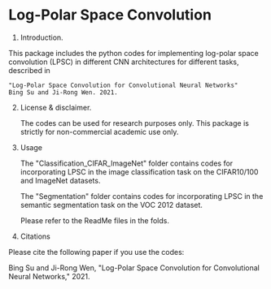 # Log-Polar Space Convolution

1. Introduction.

This package includes the python codes for implementing log-polar space convolution (LPSC) in different CNN architectures for different tasks, described in

	"Log-Polar Space Convolution for Convolutional Neural Networks"
	Bing Su and Ji-Rong Wen. 2021.


2. License & disclaimer.

    The codes can be used for research purposes only. This package is strictly for non-commercial academic use only.


3. Usage

	The "Classification_CIFAR_ImageNet" folder contains codes for incorporating LPSC in the image classification task on the CIFAR10/100 and ImageNet datasets.

	The "Segmentation" folder contains codes for incorporating LPSC in the semantic segmentation task on the VOC 2012 dataset.

	Please refer to the ReadMe files in the folds.


4. Citations

Please cite the following paper if you use the codes:

Bing Su and Ji-Rong Wen, "Log-Polar Space Convolution for Convolutional Neural Networks," 2021.